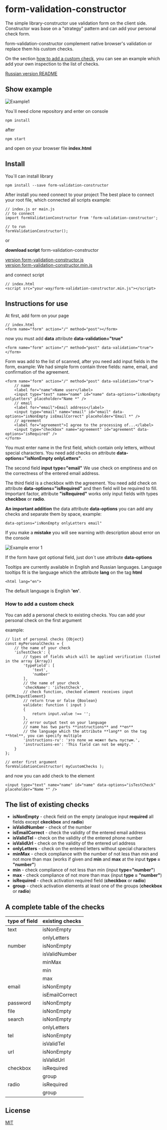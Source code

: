 # form-validation-constructor

The simple library-constructor use validation form on the client side.
Constructor was base on a "strategy" pattern and can add your personal check form.

form-validation-constructor complement native browser's validation or replace them his custom checks.

On the section [how to add a custom check](#add-custom-ckeck), you can see an example which
add your own inspection to the list of checks.

[Russian version README](https://github.com/alexeyvax/form-validation-constructor/blob/master/README_RU.md)


## Show example

![Example1](https://github.com/alexeyvax/form-validation-constructor/blob/master/gif-example/example1.gif)

You`ll need clone repository and enter on console

	npm install

after 

	npm start

and open on your browser file **index.html**


## Install

You`ll can install library

	npm install --save form-validation-constructor

After install you need connect to your project
The best place to connect your root file, which connected all scripts
example:

	// index.js or main.js
	// to connect
	import formValidationConstructor from 'form-validation-constructor';
	
	// to run
	formValidationConstructor();

or 

**download script** form-validation-constructor

[version form-validation-constructor.js](https://github.com/alexeyvax/form-validation-constructor/blob/master/download/form-validation-constructor.js)
<br />
[version form-validation-constructor.min.js](https://github.com/alexeyvax/form-validation-constructor/blob/master/download/form-validation-constructor.min.js)

and connect script

	// index.html
	<script src="your-way/form-validation-constructor.min.js"></script>


## Instructions for use

At first, add form on your page

	// index.html
	<form name="form" action="/" method="post"></form>

now you must add **data** attribute **data-validation="true"**

	<form name="form" action="/" method="post" data-validation="true"></form>

Form was add to the list of scanned, after you need add input fields in the form, example: 
We had simple form contain three fields: name, email, and confirmation of the agreement.

	<form name="form" action="/" method="post" data-validation="true">
		// name
		<label for="name">Name user</label>
		<input type="text" name="name" id="name" data-options="isNonEmpty onlyLetters" placeholder="Name *" />
		// email
		<label for="email">Email address</label>
		<input type="email" name="email" id="email" data-options="isNonEmpty isEmailCorrect" placeholder="Email *" />
		// agreement
		<label for="agreement">I agree to the processing of...</label>
		<input type="checkbox" name="agreement" id="agreement" data-options="isRequired" />
	</form>

You must enter name in the first field, which contain only letters, without special characters. 
You need add checks on attribute **data-options="isNonEmpty onlyLetters"**.

The second field **input type="email"** 
We use check on emptiness and on the correctness of the entered email address.

The third field is a checkbox with the agreement. You need add check on attribute 
**data-options="isRequired"** and then field will be required to fill. 
Important factor, attribute **"isRequired"** works only input fields with types **checkbox** or **radio**.

**An important addition** the data attribute **data-options** you can add any checks and 
separate them by space, example:

	data-options="isNonEmpty onlyLetters email"

If you make a **mistake** you will see warning with description about error on the console

![Example error 1](https://github.com/alexeyvax/form-validation-constructor/blob/master/gif-example/example-error.png)

If the form have got optional field, just don`t use attribute **data-options**

Tooltips are currently available in English and Russian languages. Language tooltips fit is the language which 
the attribute **lang** on the tag **html**

	<html lang="en">

The default language is English **'en'**.

### <a name="add-custom-ckeck"></a> How to add a custom check

You can add a personal check to existing checks.
You can add your personal check on the first argument

example:

	// list of personal checks {Object}
	const myPersonalChecks = {
		// the name of your check
		'isTestCheck': {
			// types of fields which will be applied verification (listed in the array {Array})
			'typeField': [
				'text',
				'number'
			],
			// the name of your check
			'checkName': 'isTestCheck',
			// check function, checked element receives input {HTMLInputElement}
			// return true or false {Boolean}
			validate: function ( input )
			{
				return input.value !== '';
			},
			// error output text on your language 
			// name has two parts **instructions** and **en** 
			// the language which the attribute **lang** on the tag **html**, you can specify multiple 
			'instructions-ru': 'это поле не может быть пустым.',
			'instructions-en': 'This field can not be empty.'
		}
	};
	
	// enter first argument
	formValidationConstructor( myCustomChecks );

and now you can add check to the element

	<input type="text" name="name" id="name" data-options="isTestCheck" placeholder="Name *" />


## The list of existing checks

* **isNonEmpty** - check field on the empty (analogue input **required** all fields except **ckeckbox** and **radio**)
* **isValidNumber** - check of the number
* **isEmailCorrect** - check the validity of the entered email address
* **isValidTel** - check on the validity of the entered phone number
* **isValidUrl** - check on the validity of the entered url address
* **onlyLetters** - check on the entered letters without special characters
* **minMax** - check compliance with the number of not less than min and not more than max (works if given
			and **min** and **max** at the input **type = "number"**)
* **min** - check compliance of not less than min (input **type="number"**)
* **max** - check compliance of not more than max (input **type = "number"**)
* **isRequired** - check activation required field (**checkbox** or **radio**)
* **group** - check activation elements at least one of the groups (**checkbox** or **radio**)

## A complete table of the checks

| **type of field** | **existing checks** |
| ----------------- | ------------------- |
| text              | isNonEmpty          |
|                   | onlyLetters         |
| number            | isNonEmpty          |
|                   | isValidNumber       |
|                   | minMax              |
|                   | min                 |
|                   | max                 |
| email             | isNonEmpty          |
|                   | isEmailCorrect      |
| password          | isNonEmpty          |
| file              | isNonEmpty          |
| search            | isNonEmpty          |
|                   | onlyLetters         |
| tel               | isNonEmpty          |
|                   | isValidTel          |
| url               | isNonEmpty          |
|                   | isValidUrl          |
| checkbox          | isRequired          |
|                   | group               |
| radio             | isRequired          |
|                   | group               |

## License

[MIT](https://github.com/alexeyvax/form-validation-constructor/blob/master/LICENSE.md)
